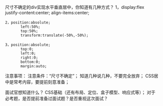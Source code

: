 尺寸不确定的div实现水平垂直居中，你知道有几种方式？
    1，display:flex
          justify-content:center;
          align-items:center;

    2，position:absolute;
           left:50%;
           top:50%;
           transform:translate(-50%,-50%);

    3，position:absolute;
           top:0;
           left:0;
           right:0;
           bottom:0;
           margin:auto;

注意事项：
    注意条件：“尺寸不确定”；
    知道几种说几种，不要完全放弃；
    CSS居中是常考内容，要提前刻意准备；

面试官想知道什么？
    CSS基础（还有布局、定位、盒子模型、响应式等）；
    对于必考题，是否提前准备过面试题？是否重视这次面试？

    
